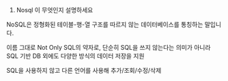 1. Nosql 이 무엇인지 설명하세요 


NoSQL은 정형화된 테이블-행-열 구조를 따르지 않는 데이터베이스를 통칭하는 말입니다. 

이름 그대로 Not Only SQL의 약자로, 단순히 SQL을 쓰지 않는다는 의미가 아니라 SQL 기반 DB 외에도 다양한 방식의 데이터 저장을 지원

SQL을 사용하지 않고 다른 언어를 사용해 추가/조회/수정/삭제 
